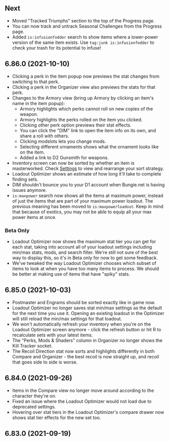 ## Next

- Moved "Tracked Triumphs" section to the top of the Progress page.
- You can now track and untrack Seasonal Challenges from the Progress page.
- Added `is:infusionfodder` search to show items where a lower-power version of the same item exists. Use `tag:junk is:infusionfodder` to check your trash for its potential to infuse!

## 6.86.0 <span class="changelog-date">(2021-10-10)</span>

- Clicking a perk in the item popup now previews the stat changes from switching to that perk.
- Clicking a perk in the Organizer view also previews the stats for that perk.
- Changes to the Armory view (bring up Armory by clicking an item's name in the item popup):
  - Armory highlights which perks cannot roll on new copies of the weapon.
  - Armory highlights the perks rolled on the item you clicked.
  - Clicking other perk option previews their stat effects.
  - You can click the "DIM" link to open the item info on its own, and share a roll with others.
  - Clicking modslots lets you change mods.
  - Selecting different ornaments shows what the ornament looks like on the item.
  - Added a link to D2 Gunsmith for weapons.
- Inventory screen can now be sorted by whether an item is masterworked. Check [Settings](/settings) to view and rearrange your sort strategy.
- Loadout Optimizer shows an estimate of how long it'll take to complete finding sets.
- DIM shouldn't bounce you to your D1 account when Bungie.net is having issues anymore.
- `is:maxpower` search now shows all the items at maximum power, instead of just the items that are part of your maximum power loadout. The previous meaning has been moved to `is:maxpowerloadout`. Keep in mind that because of exotics, you may not be able to equip all your max power items at once.

### Beta Only

- Loadout Optimizer now shows the maximum stat tier you can get for each stat, taking into account all of your loadout settings including min/max stats, mods, and search filter. We're still not sure of the best way to display this, so it's in Beta only for now to get some feedback.
- We've tweaked the way Loadout Optimizer chooses which subset of items to look at when you have too many items to process. We should be better at making use of items that have "spiky" stats.

## 6.85.0 <span class="changelog-date">(2021-10-03)</span>

- Postmaster and Engrams should be sorted exactly like in game now.
- Loadout Optimizer no longer saves stat min/max settings as the default for the next time you use it. Opening an existing loadout in the Optimizer will still reload the min/max settings for that loadout.
- We won't automatically refresh your inventory when you're on the Loadout Optimizer screen anymore - click the refresh button or hit R to recalculate sets with your latest items.
- The "Perks, Mods & Shaders" column in Organizer no longer shows the Kill Tracker socket.
- The Recoil Direction stat now sorts and highlights differently in both Compare and Organizer - the best recoil is now straight up, and recoil that goes side to side is worse.

## 6.84.0 <span class="changelog-date">(2021-09-26)</span>

- Items in the Compare view no longer move around according to the character they're on.
- Fixed an issue where the Loadout Optimizer would not load due to deprecated settings.
- Hovering over stat tiers in the Loadout Optimizer's compare drawer now shows stat tier effects for the new set too.

## 6.83.0 <span class="changelog-date">(2021-09-19)</span>
